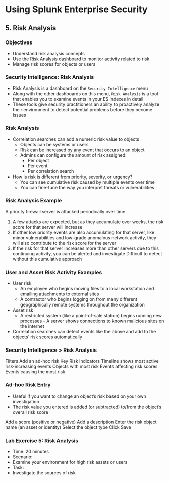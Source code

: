 # Using Splunk Enterprise Security

## 5. Risk Analysis

### Objectives

- Understand risk analysis concepts
- Use the Risk Analysis dashboard to monitor activity related to risk
- Manage risk scores for objects or users

### Security Intelligence: Risk Analysis

- Risk Analysis is a dashboard on the `Security Intelligence` menu
- Along with the other dashboards on this menu, `Risk Analysis` is a tool that enables you to examine events in your ES indexes in detail
- These tools give security practitioners an ability to proactively analyze their environment to detect potential problems before they become issues

### Risk Analysis

- Correlation searches can add a numeric risk value to objects
  - Objects can be systems or users
  - Risk can be increased by any event that occurs to an object
  - Admins can configure the amount of risk assigned:
    - Per object
    - Per event
    - Per correlation search
- How is risk is different from priority, severity, or urgency?
  - You can see cumulative risk caused by multiple events over time
  - You can fine-tune the way you interpret threats or vulnerabilities

### Risk Analysis Example

A priority firewall server is attacked periodically over time

1. A few attacks are expected, but as they accumulate over weeks, the risk score for that server will increase
2. If other low priority events are also accumulating for that server, like minor vulnerabilities and low-grade anomalous network activity, they will also contribute to the risk score for the server
3. If the risk for that server increases more than other servers due to this continuing activity, you can be alerted and investigate Difficult to detect without this cumulative approach

### User and Asset Risk Activity Examples

- User risk
  - An employee who begins moving files to a local workstation and emailing attachments to external sites
  - A contractor who begins logging on from many different geographically remote systems throughout the organization
- Asset risk
  - A restricted system (like a point-of-sale station) begins running new processes - A server shows connections to known malicious sites on the internet
- Correlation searches can detect events like the above and add to the objects’ risk scores automatically

### Security Intelligence > Risk Analysis

Filters
Add an ad-hoc risk
Key Risk Indicators
Timeline shows most active risk-increasing events
Objects with most risk
Events affecting risk scores
Events causing the most risk

### Ad-hoc Risk Entry

- Useful if you want to change an object’s risk based on your own investigation
- The risk value you entered is added (or subtracted) to/from the object’s overall risk score

Add a score (positive or negative)
Add a description
Enter the risk object name (an asset or identity)
Select the object type
Click Save

### Lab Exercise 5: Risk Analysis

- Time: 20 minutes
- Scenario:
- Examine your environment for high risk assets or users
- Task:
- Investigate the sources of risk